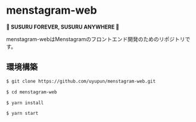 # menstagram-web

**🍜 SUSURU FOREVER, SUSURU ANYWHERE 🍜**

menstagram-webはMenstagramのフロントエンド開発のためのリポジトリです。

## 環境構築

```bash
$ git clone https://github.com/uyupun/menstagram-web.git

$ cd menstagram-web

$ yarn install

$ yarn start
```
